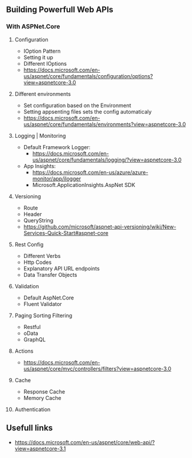 ## Building Powerfull Web APIs
### With ASPNet.Core


1. Configuration
    - IOption Pattern
    - Setting it up
    - Different IOptions
    - https://docs.microsoft.com/en-us/aspnet/core/fundamentals/configuration/options?view=aspnetcore-3.0

1. Different environments
    - Set configuration based on the Environment
    - Setting appsenting files sets the config automaticaly
    - https://docs.microsoft.com/en-us/aspnet/core/fundamentals/environments?view=aspnetcore-3.0

1. Logging | Monitoring
    - Default Framework Logger:
        - https://docs.microsoft.com/en-us/aspnet/core/fundamentals/logging/?view=aspnetcore-3.0
    - App Insights:
        - https://docs.microsoft.com/en-us/azure/azure-monitor/app/ilogger
        - Microsoft.ApplicationInsights.AspNet SDK

1. Versioning
    - Route
    - Header
    - QueryString
    - https://github.com/microsoft/aspnet-api-versioning/wiki/New-Services-Quick-Start#aspnet-core

1. Rest Config
    - Different Verbs
    - Http Codes
    - Explanatory API URL endpoints
    - Data Transfer Objects

1. Validation
    - Default AspNet.Core
    - Fluent Validator

1. Paging Sorting Filtering
    - Restful
    - oData
    - GraphQL

1. Actions
    - https://docs.microsoft.com/en-us/aspnet/core/mvc/controllers/filters?view=aspnetcore-3.0

1. Cache
    - Response Cache
    - Memory Cache

1. Authentication



## Usefull links
- https://docs.microsoft.com/en-us/aspnet/core/web-api/?view=aspnetcore-3.1

